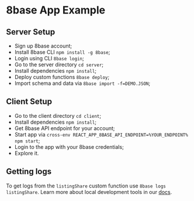 # 8base App Example

## Server Setup

* Sign up 8base account;
* Install 8base CLI `npm install -g 8base`;
* Login using CLI `8base login`;
* Go to the server directory `cd server`;
* Install dependencies `npm install`;
* Deploy custom functions `8base deploy`;
* Import schema and data via `8base import -f=DEMO.JSON`;

## Client Setup

* Go to the client directory `cd client`;
* Install dependencies `npm install`;
* Get 8base API endpoint for your account;
* Start app via `cross-env REACT_APP_8BASE_API_ENDPOINT=%YOUR_ENDPOINT% npm start`;
* Login to the app with your 8base credentials;
* Explore it.

## Getting logs

To get logs from the `listingShare` custom function use `8base logs listingShare`. Learn more about local development tools in our <a href="https://docs.8base.com/docs/local-development" target="_blank">docs</a>.
